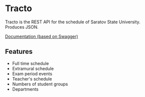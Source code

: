 # Tracto

Tracto is the REST API for the schedule of 
Saratov State University. Produces JSON.

[Documentation (based on Swagger)](https://scribabot.ml/api/swagger)

## Features

* Full time schedule
* Extramural schedule  
* Exam period events
* Teacher's schedule
* Numbers of student groups
* Departments